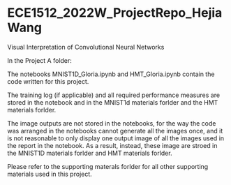 # ECE1512_2022W_ProjectRepo_HejiaWang
Visual Interpretation of Convolutional Neural Networks  
  
  
  
In the Project A folder:  

The notebooks MNIST1D_Gloria.ipynb and HMT_Gloria.ipynb contain the code written for this project.  
  
The training log (if applicable) and all required performance measures are stored in the notebook and in the MNIST1d materials forlder and the HMT materials forlder.  
  
The image outputs are not stored in the notebooks, for the way the code was arranged in the notebooks cannot generate all the images once, and it is not reasonable to only display one output image of all the images used in the report in the notebook. As a result, instead, these image are stroed in the MNIST1D materials forlder and HMT materials forlder.  
  
Please refer to the supporting materals forlder for all other supporting materials used in this project.



